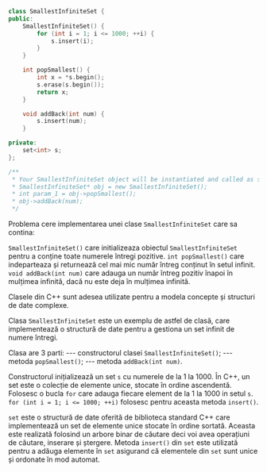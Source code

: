 ```cpp 
class SmallestInfiniteSet {
public:
    SmallestInfiniteSet() {
        for (int i = 1; i <= 1000; ++i) {
            s.insert(i);
        }
    }

    int popSmallest() {
        int x = *s.begin();
        s.erase(s.begin());
        return x;
    }

    void addBack(int num) {
        s.insert(num);
    }

private:
    set<int> s;
};

/**
 * Your SmallestInfiniteSet object will be instantiated and called as such:
 * SmallestInfiniteSet* obj = new SmallestInfiniteSet();
 * int param_1 = obj->popSmallest();
 * obj->addBack(num);
 */

```

Problema cere implementarea unei clase `SmallestInfiniteSet` care sa contina:

`SmallestInfiniteSet()` care initializeaza obiectul `SmallestInfiniteSet` pentru a conține toate numerele întregi pozitive.
`int popSmallest()` care indeparteaza și returnează cel mai mic număr întreg conținut în setul infinit.
`void addBack(int num)` care adauga un număr întreg pozitiv înapoi în mulțimea infinită, dacă nu este deja în mulțimea infinită.

Clasele din C++ sunt adesea utilizate pentru a modela concepte și structuri de date complexe. 

Clasa `SmallestInfiniteSet` este un exemplu de astfel de clasă, care implementează o structură de date pentru a gestiona un set infinit de numere întregi.

Clasa are 3 parti:
--- constructorul clasei `SmallestInfiniteSet()`;
--- metoda `popSmallest()`;
--- metoda `addBack(int num)`.

Constructorul inițializează un set `s` cu numerele de la 1 la 1000. În C++, un set este o colecție de elemente unice, stocate în ordine ascendentă.
Folosesc o bucla `for` care adauga fiecare element de la 1 la 1000 in setul `s`.
`for (int i = 1; i <= 1000; ++i)` folosesc pentru aceasta metoda `insert()`.

`set` este o structură de date oferită de biblioteca standard C++ care implementează un set de elemente unice stocate în ordine sortată. Aceasta este realizată folosind un arbore binar de căutare deci voi avea operațiuni de căutare, inserare și ștergere.
Metoda `insert()` din `set` este utilizată pentru a adăuga elemente în `set` asigurand că elementele din `set` sunt unice și ordonate în mod automat.